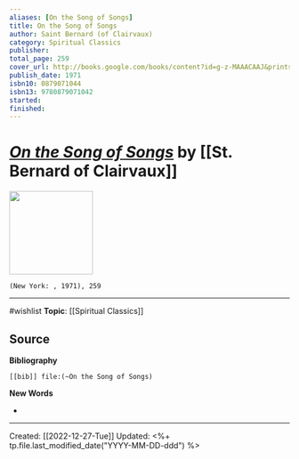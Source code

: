 ```yaml
---
aliases: [On the Song of Songs]
title: On the Song of Songs
author: Saint Bernard (of Clairvaux)
category: Spiritual Classics
publisher: 
total_page: 259
cover_url: http://books.google.com/books/content?id=g-z-MAAACAAJ&printsec=frontcover&img=1&zoom=1&source=gbs_api
publish_date: 1971
isbn10: 0879071044
isbn13: 9780879071042
started: 
finished: 
---
```

# *[On the Song of Songs]()* by [[St. Bernard of Clairvaux]]

<img src="http://books.google.com/books/content?id=g-z-MAAACAAJ&printsec=frontcover&img=1&zoom=1&source=gbs_api" width=150>

`(New York: , 1971), 259`

--- 
#wishlist
**Topic**: [[Spiritual Classics]]

**Source**
- 


**Bibliography**

```query
[[bib]] file:(~On the Song of Songs)
```
 

**New Words**

- 

---
Created: [[2022-12-27-Tue]]
Updated: <%+ tp.file.last_modified_date("YYYY-MM-DD-ddd") %>
